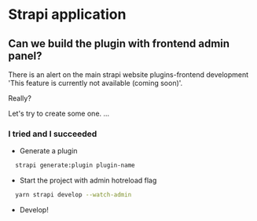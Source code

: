 # Strapi application

## Can we build the plugin with frontend admin panel?

There is an alert on the main strapi website plugins-frontend development 'This feature is currently not available (coming soon)'.

Really?

Let's try to create some one.
...

### I tried and I succeeded

- Generate a plugin

```bash
  strapi generate:plugin plugin-name
```

- Start the project with admin hotreload flag

```bash
  yarn strapi develop --watch-admin
```

- Develop!
